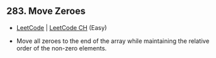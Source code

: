 ## 283. Move Zeroes

-  [LeetCode](https://leetcode.com/problems/move-zeroes/) | [LeetCode CH](https://leetcode.cn/problems/move-zeroes/) (Easy)

-   Move all zeroes to the end of the array while maintaining the relative order of the non-zero elements.
